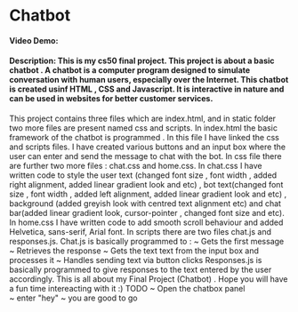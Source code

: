 # Chatbot
#### Video Demo:  <URL HERE>
#### Description: This is my cs50 final project. This project is about a basic chatbot . A chatbot is a computer program designed to simulate conversation with human users, especially over the Internet. This chatbot is created usinf HTML , CSS and Javascript. It is interactive in nature and can be used in websites for better customer services. 
  This project contains three files which are index.html, and in static folder two more files are present named css and scripts. In index.html the basic framework of the chatbot is programmed . In this file I have linked the css and scripts files. I have created various buttons and an input box where the user can enter and send the message to chat with the bot. In css file there are further two more files : chat.css and home.css. In chat.css I have written code to style the user text (changed font size , font width , added right alignment, added linear gradient look and etc) , bot text(changed font size , font width , added left alignment, added linear gradient look and etc) , background (added greyish look with centred text alignment etc) and chat bar(added linear gradient look, cursor-pointer , changed font size and etc). In home.css I have written code to add smooth scroll behaviour and added Helvetica, sans-serif, Arial font. In scripts there are two files chat.js and responses.js. Chat.js is basically programmed to :
                    ~ Gets the first message
                    ~ Retrieves the response
                    ~ Gets the text text from the input box and processes it
                    ~ Handles sending text via button clicks
  Responses.js is basically programmed to  give responses to the text entered by the user accordingly.
  This is all about my Final Project (Chatbot) . Hope you will have a fun time intereacting with it :)
TODO
  ~ Open the chatbox panel  
  ~ enter "hey"
  ~ you are good to go 


